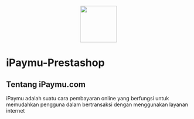 <p align="center"><img width="100" src="https://cdn.techinasia.com/data/images/fjt8UjCycbYbjvWOJnm6ZYzLs1ImjMesrAv6oiML.jpeg"></p>

# iPaymu-Prestashop

## Tentang iPaymu.com

iPaymu adalah suatu cara pembayaran online yang berfungsi untuk memudahkan pengguna dalam bertransaksi dengan menggunakan layanan internet

